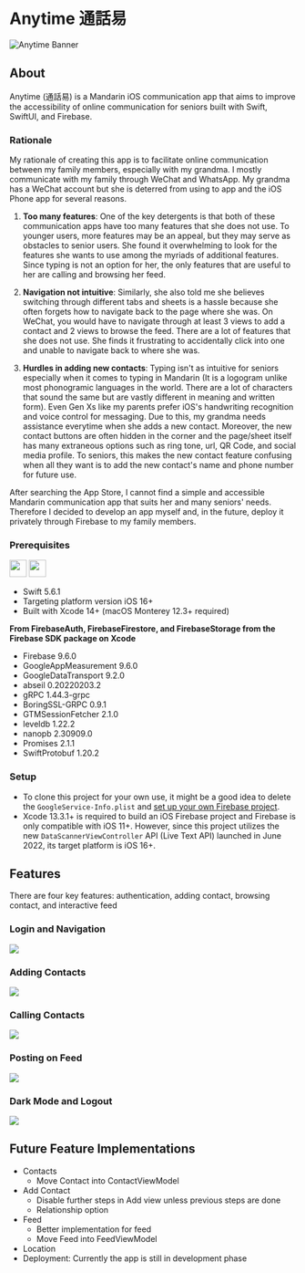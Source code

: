 # Anytime 通話易
![Anytime Banner](https://user-images.githubusercontent.com/66938562/205561797-3e0e99aa-27d6-407c-b585-dda6e54fa8f7.png)

## About
Anytime (通話易) is a Mandarin iOS communication app that aims to improve the accessibility of online communication for seniors built with Swift, SwiftUI, and Firebase. 

### Rationale
My rationale of creating this app is to facilitate online communication between my family members, especially with my grandma. I mostly communicate with my family through WeChat and WhatsApp. My grandma has a WeChat account but she is deterred from using to app and the iOS Phone app for several reasons.

1. **Too many features**: One of the key detergents is that both of these communication apps have too many features that she does not use. To younger users, more features may be an appeal, but they may serve as obstacles to senior users. She found it overwhelming to look for the features she wants to use among the myriads of additional features. Since typing is not an option for her, the only features that are useful to her are calling and browsing her feed. 

2. **Navigation not intuitive**: Similarly, she also told me she believes switching through different tabs and sheets is a hassle because she often forgets how to navigate back to the page where she was. On WeChat, you would have to navigate through at least 3 views to add a contact and 2 views to browse the feed. There are a lot of features that she does not use. She finds it frustrating to accidentally click into one and unable to navigate back to where she was.  

3. **Hurdles in adding new contacts**: Typing isn't as intuitive for seniors especially when it comes to typing in Mandarin (It is a logogram unlike most phonogramic languages in the world. There are a lot of characters that sound the same but are vastly different in meaning and written form). Even Gen Xs like my parents prefer iOS's handwriting recognition and voice control for messaging. Due to this, my grandma needs assistance everytime when she adds a new contact. Moreover, the new contact buttons are often hidden in the corner and the page/sheet itself has many extraneous options such as ring tone, url, QR Code, and social media profile. To seniors, this makes the new contact feature confusing when all they want is to add the new contact's name and phone number for future use. 

After searching the App Store, I cannot find a simple and accessible Mandarin communication app that suits her and many seniors' needs. Therefore I decided to develop an app myself and, in the future, deploy it privately through Firebase to my family members.

### Prerequisites
<p align="left">
 <!--Swift-->
<img height="30" width:"30" src="https://img.shields.io/badge/Swift-FA7343?style=for-the-badge&logo=swift&logoColor=white" />
<!--Firebase-->
<img height="30" width:"30" src="https://img.shields.io/badge/firebase-ffca28?style=for-the-badge&logo=firebase&logoColor=black" />
</p>

- Swift 5.6.1
- Targeting platform version iOS 16+
- Built with Xcode 14+ (macOS Monterey 12.3+ required)

**From FirebaseAuth, FirebaseFirestore, and FirebaseStorage from the Firebase SDK package on Xcode**
- Firebase 9.6.0
- GoogleAppMeasurement 9.6.0
- GoogleDataTransport 9.2.0
- abseil 0.20220203.2
- gRPC 1.44.3-grpc
- BoringSSL-GRPC 0.9.1
- GTMSessionFetcher 2.1.0
- leveldb 1.22.2
- nanopb 2.30909.0
- Promises 2.1.1
- SwiftProtobuf 1.20.2

### Setup
- To clone this project for your own use, it might be a good idea to delete the <code>GoogleService-Info.plist</code> and [set up your own Firebase project](https://firebase.google.com/docs/ios/setup). 
- Xcode 13.3.1+ is required to build an iOS Firebase project and Firebase is only compatible with iOS 11+. However, since this project utilizes the new <code>DataScannerViewController</code> API (Live Text API) launched in June 2022, its target platform is iOS 16+. 

## Features
There are four key features: authentication, adding contact, browsing contact, and interactive feed

### Login and Navigation
<img src="https://media.giphy.com/media/I5GN4JLZVTvmX5uQjw/giphy.gif">


### Adding Contacts
<img src="https://media.giphy.com/media/t0SWfp0bzwE98IfgXb/giphy.gif">


### Calling Contacts
<img src="https://media.giphy.com/media/cLMiuLLDYtzTD9SNRZ/giphy.gif">


### Posting on Feed
<img src="https://media.giphy.com/media/rMc4QvPaj58Et1MByJ/giphy.gif">


### Dark Mode and Logout
<img src="https://media.giphy.com/media/GLe028a7Eu5PWqiGjB/giphy.gif">


## Future Feature Implementations
- Contacts 
  - Move Contact into ContactViewModel
- Add Contact
  - Disable further steps in Add view unless previous steps are done
  - Relationship option
- Feed 
  - Better implementation for feed
  - Move Feed into FeedViewModel
- Location 
- Deployment: Currently the app is still in development phase

